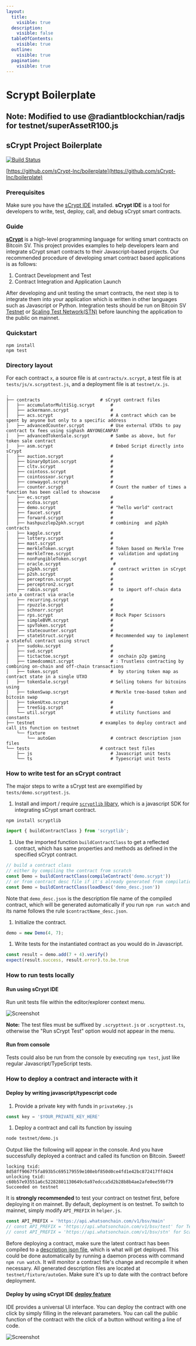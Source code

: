 ```yaml
---
layout:
  title:
    visible: true
  description:
    visible: false
  tableOfContents:
    visible: true
  outline:
    visible: true
  pagination:
    visible: true
---
```


# Scrypt Boilerplate

## Note: Modified to use @radiantblockchian/radjs for testnet/superAssetR100.js <a href="#note-modified-to-use-radiantblockchianradjs-for-testnetsuperassetr100js" id="note-modified-to-use-radiantblockchianradjs-for-testnetsuperassetr100js"></a>

## sCrypt Project Boilerplate <a href="#scrypt-project-boilerplate" id="scrypt-project-boilerplate"></a>

[![Build Status](https://travis-ci.com/sCrypt-Inc/boilerplate.svg?branch=master)](https://travis-ci.com/sCrypt-Inc/boilerplate)

[https://github.com/sCrypt-Inc/boilerplate](https://github.com/sCrypt-Inc/boilerplate)

### Prerequisites <a href="#prerequisites" id="prerequisites"></a>

Make sure you have the [sCrypt IDE](https://scrypt-ide.readthedocs.io/en/latest/index.html) installed. **sCrypt IDE** is a tool for developers to write, test, deploy, call, and debug sCrypt smart contracts.

### Guide <a href="#guide" id="guide"></a>

[**sCrypt**](https://scryptdoc.readthedocs.io/) is a high-level programming language for writing smart contracts on Bitcoin SV. This project provides examples to help developers learn and integrate sCrypt smart contracts to their Javascript-based projects. Our recommended procedure of developing smart contract based applications is as follows:

1. Contract Development and Test
2. Contract Integration and Application Launch

After developing and unit testing the smart contracts, the next step is to integrate them into your application which is written in other languages such as Javascript or Python. Integration tests should be run on Bitcoin SV [Testnet](https://test.whatsonchain.com/) or [Scaling Test Network(STN)](https://bitcoinscaling.io/) before launching the application to the public on mainnet.

### Quickstart <a href="#quickstart" id="quickstart"></a>

```
npm install
npm test
```

### Directory layout <a href="#directory-layout" id="directory-layout"></a>

For each contract `x`, a source file is at `contracts/x.scrypt`, a test file is at `tests/js/x.scrypttest.js`, and a deployment file is at `testnet/x.js`.

```
.
├── contracts                       # sCrypt contract files
│   ├── accumulatorMultiSig.scrypt      # 
│   ├── ackermann.scrypt                # 
│   ├── acs.scrypt                      # A contract which can be spent by anyone but only to a specific address
│   ├── advancedCounter.scrypt          # Use external UTXOs to pay  contract tx fees using sighash ANYONECANPAY
│   ├── advancedTokenSale.scrypt        # Sambe as above, but for token sale contract
│   ├── asm.scrypt                      # Embed Script directly into sCrypt 
│   ├── auction.scrypt                  # 
│   ├── binaryOption.scrypt             # 
│   ├── cltv.scrypt                     # 
│   ├── cointoss.scrypt                 # 
│   ├── cointossxor.scrypt              # 
│   ├── conwaygol.scrypt                # 
│   ├── counter.scrypt                  # Count the number of times a function has been called to showcase 
│   ├── ec.scrypt                       # 
│   ├── ecdsa.scrypt                    # 
│   ├── demo.scrypt                     # "hello world" contract
│   ├── faucet.scrypt                   # 
│   ├── forward.scrypt                  # 
│   ├── hashpuzzlep2pkh.scrypt          # combining  and p2pkh contracts
│   ├── kaggle.scrypt                   # 
│   ├── lottery.scrypt                  # 
│   ├── mast.scrypt                     # 
│   ├── merkleToken.scrypt              # Token based on Merkle Tree
│   ├── merkleTree.scrypt               #  validation and updating
│   ├── nonFungibleToken.scrypt         # 
│   ├── oracle.scrypt                    # 
│   ├── p2pkh.scrypt                    #  contract written in sCrypt
│   ├── p2sh.scrypt                     # 
│   ├── perceptron.scrypt               # 
│   ├── perceptron2.scrypt              # 
│   ├── rabin.scrypt                    #  to import off-chain data into a contract via oracle
│   ├── recurring.scrypt                # 
│   ├── rpuzzle.scrypt                  # 
│   ├── schnorr.scrypt                  # 
│   ├── rps.scrypt                      # Rock Paper Scissors
│   ├── simpleBVM.scrypt                # 
│   ├── spvToken.scrypt                 # 
│   ├── statecounter.scrypt             # 
│   ├── stateStruct.scrypt              # Recommended way to implement a stateful contract using struct
│   ├── sudoku.scrypt                   # 
│   ├── svd.scrypt                      # 
│   ├── tictactoe.scrypt                #  onchain p2p gaming
│   ├── timedcommit.scrypt              # : Trustless contracting by combining on-chain and off-chain transactions
│   ├── token.scrypt                    #  by storing token map as contract state in a single UTXO
│   ├── tokenSale.scrypt                # Selling tokens for bitcoins using 
│   ├── tokenSwap.scrypt                # Merkle tree-based token and bitcoin swap 
│   ├── tokenUtxo.scrypt                # 
│   ├── treeSig.scrypt                  # 
│   └── util.scrypt                     # utility functions and constants
├── testnet                         # examples to deploy contract and call its function on testnet
    └── fixture
        └── autoGen                     # contract description json files
└── tests                           # contract test files
    ├── js                              # Javascript unit tests
    └── ts                              # Typescript unit tests
```

### How to write test for an sCrypt contract <a href="#how-to-write-test-for-an-scrypt-contract" id="how-to-write-test-for-an-scrypt-contract"></a>

The major steps to write a sCrypt test are exemplified by `tests/demo.scrypttest.js`.

1. Install and import / require [`scryptlib` libary](https://github.com/sCrypt-Inc/scryptlib), which is a javascript SDK for integrating sCrypt smart contract.

```
npm install scryptlib
```

```javascript
import { buildContractClass } from 'scryptlib';
```

1. Use the imported function `buildContractClass` to get a reflected contract, which has same properties and methods as defined in the specified sCrypt contract.

```javascript
// build a contract class
// either by compiling the contract from scratch
const Demo = buildContractClass(compileContract('demo.scrypt'))
// or from contract desc file if it's already generated from compilation
const Demo = buildContractClass(loadDesc('demo_desc.json'))
```

Note that `demo_desc.json` is the description file name of the compiled contract, which will be generated automatically if you run `npm run watch` and its name follows the rule `$contractName_desc.json`.

1. Initialize the contract.

```javascript
demo = new Demo(4, 7);
```

1. Write tests for the instantiated contract as you would do in Javascript.

```javascript
const result = demo.add(7 + 4).verify()
expect(result.success, result.error).to.be.true
```

### How to run tests locally <a href="#how-to-run-tests-locally" id="how-to-run-tests-locally"></a>

#### Run using **sCrypt IDE** <a href="#run-using-scrypt-ide" id="run-using-scrypt-ide"></a>

Run unit tests file within the editor/explorer context menu.

![Screenshot](https://scrypt-ide.readthedocs.io/en/latest/_images/run_testting.gif)

**Note:** The test files must be suffixed by `.scrypttest.js` or `.scrypttest.ts`, otherwise the "Run sCrypt Test" option would not appear in the menu.

#### Run from console <a href="#run-from-console" id="run-from-console"></a>

Tests could also be run from the console by executing `npm test`, just like regular Javascript/TypeScript tests.

### How to deploy a contract and interacte with it <a href="#how-to-deploy-a-contract-and-interacte-with-it" id="how-to-deploy-a-contract-and-interacte-with-it"></a>

#### Deploy by writing javascript/typescript code <a href="#deploy-by-writing-javascripttypescript-code" id="deploy-by-writing-javascripttypescript-code"></a>

1. Provide a private key with funds in `privateKey.js`

```javascript
const key = '$YOUR_PRIVATE_KEY_HERE'
```

1. Deploy a contract and call its function by issuing

```bash
node testnet/demo.js
```

Output like the following will appear in the console. And you have successfully deployed a contract and called its function on Bitcoin. Sweet!

```
locking txid:      8d58ff9067f5fa893b5c695179559e108ebf850d0ce4fd1e42bc872417ffd424
unlocking txid:    c60b57e93551a6c52282801130649c6a97edcca5d2b28b8b4ae2afe0ee59bf79
Succeeded on testnet
```

It is **strongly recommended** to test your contract on testnet first, before deploying it on mainnet. By default, deployment is on testnet. To switch to mainnet, simply modify `API_PREFIX` in `helper.js`.

```javascript
const API_PREFIX = 'https://api.whatsonchain.com/v1/bsv/main'
// const API_PREFIX = 'https://api.whatsonchain.com/v1/bsv/test' for Testnet
// const API_PREFIX = 'https://api.whatsonchain.com/v1/bsv/stn' for Scaling Test Net
```

Before deploying a contract, make sure the latest contract has been compiled to a [description json file](https://github.com/scrypt-sv/scryptlib#contract-description-file), which is what will get deployed. This could be done automatically by running a daemon process with command `npm run watch`. It will monitor a contract file's change and recompile it when necessary. All generated description files are located at `testnet/fixture/autoGen`. Make sure it's up to date with the contract before deployment.

#### Deploy by using **sCrypt IDE** [deploy feature](https://scrypt-ide.readthedocs.io/en/latest/deploy.html) <a href="#deploy-by-using-scrypt-ide-deploy-feature" id="deploy-by-using-scrypt-ide-deploy-feature"></a>

IDE provides a universal UI interface. You can deploy the contract with one click by simply filling in the relevant parameters. You can call the public function of the contract with the click of a button without writing a line of code.

![Screenshot](https://scrypt-ide.readthedocs.io/en/latest/_images/deploy_demo.gif)
